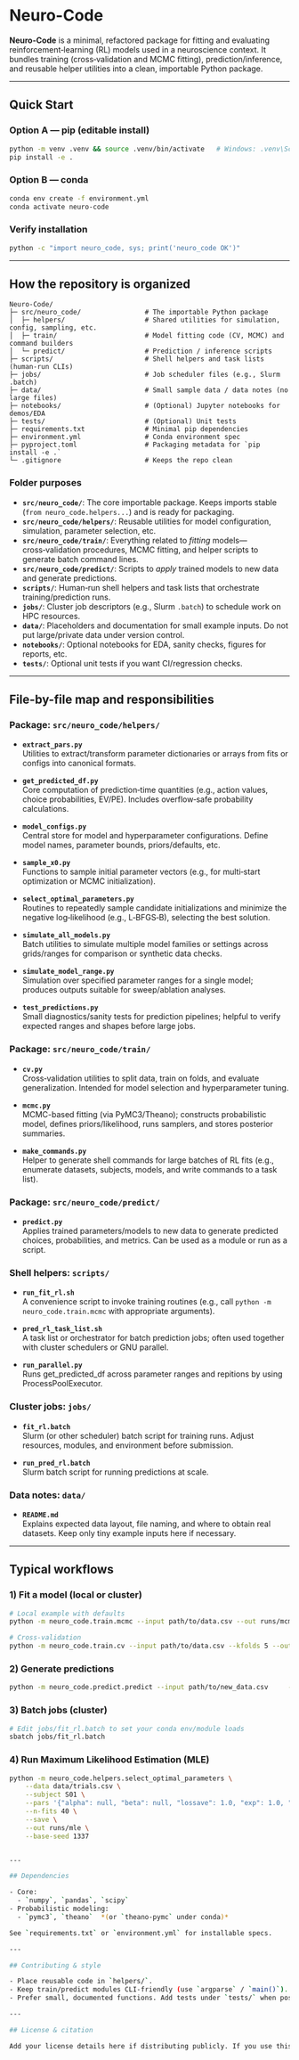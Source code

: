 # Neuro-Code

**Neuro-Code** is a minimal, refactored package for fitting and evaluating reinforcement‑learning (RL) models used in a neuroscience context. 
It bundles training (cross‑validation and MCMC fitting), prediction/inference, and reusable helper utilities into a clean, importable Python package.

---

## Quick Start

### Option A — pip (editable install)
```bash
python -m venv .venv && source .venv/bin/activate   # Windows: .venv\Scripts\activate
pip install -e .
```

### Option B — conda
```bash
conda env create -f environment.yml
conda activate neuro-code
```

### Verify installation
```bash
python -c "import neuro_code, sys; print('neuro_code OK')"
```

---

## How the repository is organized

```
Neuro-Code/
├─ src/neuro_code/                # The importable Python package
│  ├─ helpers/                    # Shared utilities for simulation, config, sampling, etc.
│  ├─ train/                      # Model fitting code (CV, MCMC) and command builders
│  └─ predict/                    # Prediction / inference scripts
├─ scripts/                       # Shell helpers and task lists (human-run CLIs)
├─ jobs/                          # Job scheduler files (e.g., Slurm .batch)
├─ data/                          # Small sample data / data notes (no large files)
├─ notebooks/                     # (Optional) Jupyter notebooks for demos/EDA
├─ tests/                         # (Optional) Unit tests
├─ requirements.txt               # Minimal pip dependencies
├─ environment.yml                # Conda environment spec
├─ pyproject.toml                 # Packaging metadata for `pip install -e .`
└─ .gitignore                     # Keeps the repo clean
```

### Folder purposes

- **`src/neuro_code/`**: The core importable package. Keeps imports stable (`from neuro_code.helpers...`) and is ready for packaging.
- **`src/neuro_code/helpers/`**: Reusable utilities for model configuration, simulation, parameter selection, etc.
- **`src/neuro_code/train/`**: Everything related to *fitting* models—cross‑validation procedures, MCMC fitting, and helper scripts to generate batch command lines.
- **`src/neuro_code/predict/`**: Scripts to *apply* trained models to new data and generate predictions.
- **`scripts/`**: Human‑run shell helpers and task lists that orchestrate training/prediction runs.
- **`jobs/`**: Cluster job descriptors (e.g., Slurm `.batch`) to schedule work on HPC resources.
- **`data/`**: Placeholders and documentation for small example inputs. Do not put large/private data under version control.
- **`notebooks/`**: Optional notebooks for EDA, sanity checks, figures for reports, etc.
- **`tests/`**: Optional unit tests if you want CI/regression checks.

---

## File-by-file map and responsibilities

### Package: `src/neuro_code/helpers/`

- **`extract_pars.py`**  
  Utilities to extract/transform parameter dictionaries or arrays from fits or configs into canonical formats.

- **`get_predicted_df.py`**  
  Core computation of prediction‑time quantities (e.g., action values, choice probabilities, EV/PE). Includes overflow‑safe probability calculations.

- **`model_configs.py`**  
  Central store for model and hyperparameter configurations. Define model names, parameter bounds, priors/defaults, etc.

- **`sample_x0.py`**  
  Functions to sample initial parameter vectors (e.g., for multi‑start optimization or MCMC initialization).

- **`select_optimal_parameters.py`**  
  Routines to repeatedly sample candidate initializations and minimize the negative log‑likelihood (e.g., L‑BFGS‑B), selecting the best solution.

- **`simulate_all_models.py`**  
  Batch utilities to simulate multiple model families or settings across grids/ranges for comparison or synthetic data checks.

- **`simulate_model_range.py`**  
  Simulation over specified parameter ranges for a single model; produces outputs suitable for sweep/ablation analyses.

- **`test_predictions.py`**  
  Small diagnostics/sanity tests for prediction pipelines; helpful to verify expected ranges and shapes before large jobs.

### Package: `src/neuro_code/train/`

- **`cv.py`**  
  Cross‑validation utilities to split data, train on folds, and evaluate generalization. Intended for model selection and hyperparameter tuning.

- **`mcmc.py`**  
  MCMC-based fitting (via PyMC3/Theano); constructs probabilistic model, defines priors/likelihood, runs samplers, and stores posterior summaries.

- **`make_commands.py`**  
  Helper to generate shell commands for large batches of RL fits (e.g., enumerate datasets, subjects, models, and write commands to a task list).

### Package: `src/neuro_code/predict/`

- **`predict.py`**  
  Applies trained parameters/models to new data to generate predicted choices, probabilities, and metrics. Can be used as a module or run as a script.

### Shell helpers: `scripts/`

- **`run_fit_rl.sh`**  
  A convenience script to invoke training routines (e.g., call `python -m neuro_code.train.mcmc` with appropriate arguments).

- **`pred_rl_task_list.sh`**  
  A task list or orchestrator for batch prediction jobs; often used together with cluster schedulers or GNU parallel.

- **`run_parallel.py`**  
  Runs get_predicted_df across parameter ranges and repitions by using ProcessPoolExecutor.

### Cluster jobs: `jobs/`

- **`fit_rl.batch`**  
  Slurm (or other scheduler) batch script for training runs. Adjust resources, modules, and environment before submission.

- **`run_pred_rl.batch`**  
  Slurm batch script for running predictions at scale.

### Data notes: `data/`

- **`README.md`**  
  Explains expected data layout, file naming, and where to obtain real datasets. Keep only tiny example inputs here if necessary.

---

## Typical workflows

### 1) Fit a model (local or cluster)
```bash
# Local example with defaults
python -m neuro_code.train.mcmc --input path/to/data.csv --out runs/mcmc_out

# Cross-validation
python -m neuro_code.train.cv --input path/to/data.csv --kfolds 5 --out runs/cv_out
```

### 2) Generate predictions
```bash
python -m neuro_code.predict.predict --input path/to/new_data.csv     --params runs/mcmc_out/best_params.json --out runs/predictions.csv
```

### 3) Batch jobs (cluster)
```bash
# Edit jobs/fit_rl.batch to set your conda env/module loads
sbatch jobs/fit_rl.batch
```

### 4) Run Maximum Likelihood Estimation (MLE)
```bash
python -m neuro_code.helpers.select_optimal_parameters \
    --data data/trials.csv \
    --subject S01 \
    --pars '{"alpha": null, "beta": null, "lossave": 1.0, "exp": 1.0, "model": "sym_alpha_exp"}' \
    --n-fits 40 \
    --save \
    --out runs/mle \
    --base-seed 1337


---

## Dependencies

- Core:
  - `numpy`, `pandas`, `scipy`
- Probabilistic modeling:
  - `pymc3`, `theano`  *(or `theano-pymc` under conda)*

See `requirements.txt` or `environment.yml` for installable specs.

---

## Contributing & style

- Place reusable code in `helpers/`.
- Keep train/predict modules CLI‑friendly (use `argparse` / `main()`).
- Prefer small, documented functions. Add tests under `tests/` when possible.

---

## License & citation

Add your license details here if distributing publicly. If you use this code in publications, please cite appropriately.
